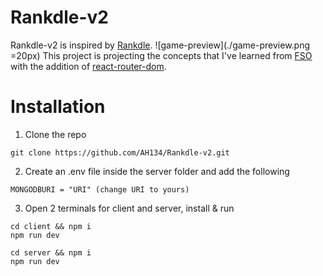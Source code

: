 # Rankdle-v2

Rankdle-v2 is inspired by [Rankdle](https://rankdle.com/).
![game-preview](./game-preview.png =20px)
This project is projecting the concepts that I've learned from [FSO](https://fullstackopen.com/en/) with the addition of [react-router-dom](https://reactrouter.com/en/main).

# Installation

1. Clone the repo

```
git clone https://github.com/AH134/Rankdle-v2.git
```

2. Create an .env file inside the server folder and add the following

```
MONGODBURI = "URI" (change URI to yours)
```

3. Open 2 terminals for client and server, install & run

```
cd client && npm i
npm run dev

cd server && npm i
npm run dev
```
